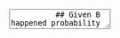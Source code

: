 <html>
  <head>
   <link rel="stylesheet" href="https://cdn.jsdelivr.net/npm/reveal.js@4.5.0/dist/reveal.css">
<link rel="stylesheet" href="https://cdn.jsdelivr.net/npm/reveal.js@4.5.0/dist/theme/white.css">
<script src="https://cdn.jsdelivr.net/npm/reveal.js@4.5.0/dist/reveal.js"></script>
  </head>
  <body>
    <div class="reveal">
      <div class="slides">
        <section>
          <textarea>
          ## Given B happened probability that A happened. 
          \[P(A|B)=\frac{P(B|A)P(A)}{P(B)}

          ## Next slide
          ```
          def add(a,b):
           return a+b
          ```
        </section>
        </textarea>
      </div>
    </div>
    <script>
      Reveal.initialize();
    </script>
  </body>
</html>

